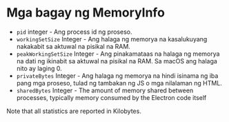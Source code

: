 # Mga bagay ng MemoryInfo

* `pid` integer - Ang process id ng proseso.
* `workingSetSize` Integer - Ang halaga ng memorya na kasalukuyang nakakabit sa aktuwal na pisikal na RAM.
* `peakWorkingSetSize` Integer - Ang pinakamataas na halaga ng memorya na dati ng ikinabit sa aktuwal na pisikal na RAM. Sa macOS ang halaga nito ay laging 0.
* `privateBytes` Integer - Ang halaga ng memorya na hindi isinama ng iba pang mga proseso, tulad ng tambakan ng JS o mga nilalaman ng HTML.
* `sharedBytes` Integer - The amount of memory shared between processes, typically memory consumed by the Electron code itself

Note that all statistics are reported in Kilobytes.